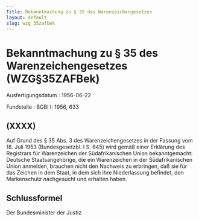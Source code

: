 ```yaml
---
Title: Bekanntmachung zu § 35 des Warenzeichengesetzes
layout: default
slug: wzg_35zafbek
---
```


# Bekanntmachung zu § 35 des Warenzeichengesetzes (WZG§35ZAFBek)

Ausfertigungsdatum
:   1956-06-22

Fundstelle
:   BGBl I: 1956, 633



## (XXXX)

Auf Grund des § 35 Abs. 3 des Warenzeichengesetzes in der Fassung vom
18\. Juli 1953 (Bundesgesetzbl. I S. 645) wird gemäß einer Erklärung
des Registrars für Warenzeichen der Südafrikanischen Union
bekanntgemacht:
Deutsche Staatsangehörige, die ein Warenzeichen in der
Südafrikanischen Union anmelden, brauchen nicht den Nachweis zu
erbringen, daß sie für das Zeichen in dem Staat, in dem sich ihre
Niederlassung befindet, den Markenschutz nachgesucht und erhalten
haben.


## Schlussformel

Der Bundesminister der Justiz

